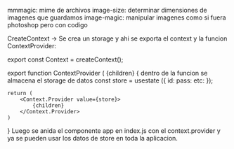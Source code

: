 mmmagic: mime de archivos
image-size: determinar dimensiones de imagenes que guardamos
image-magic: manipular imagenes como si fuera photoshop pero con codigo

CreateContext -> Se crea un storage y ahi se exporta el context y la funcion ContextProvider:

export const Context = createContext();

export function ContextProvider ( {children} {
dentro de la funcion se almacena el storage de datos
const store = usestate ({
id:
pass:
etc:
});

    return (
        <Context.Provider value={store}>
            {children}
        </Context.Provider>
    )

}
Luego se anida el componente app en index.js con el context.provider y ya se pueden usar los datos de store en toda la aplicacion.
